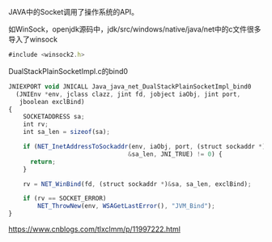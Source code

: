 JAVA中的Socket调用了操作系统的API。

如WinSock，openjdk源码中，jdk/src/windows/native/java/net中的c文件很多导入了winsock

```javascript
#include <winsock2.h>
```

DualStackPlainSocketImpl.c的bind0

```javascript
JNIEXPORT void JNICALL Java_java_net_DualStackPlainSocketImpl_bind0
  (JNIEnv *env, jclass clazz, jint fd, jobject iaObj, jint port,
   jboolean exclBind)
{
    SOCKETADDRESS sa;
    int rv;
    int sa_len = sizeof(sa);

    if (NET_InetAddressToSockaddr(env, iaObj, port, (struct sockaddr *)&sa,
                                 &sa_len, JNI_TRUE) != 0) {
      return;
    }

    rv = NET_WinBind(fd, (struct sockaddr *)&sa, sa_len, exclBind);

    if (rv == SOCKET_ERROR)
        NET_ThrowNew(env, WSAGetLastError(), "JVM_Bind");
}
```

https://www.cnblogs.com/tlxclmm/p/11997222.html